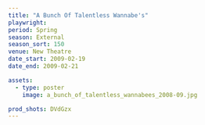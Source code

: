 ```yaml
---
title: "A Bunch Of Talentless Wannabe's"
playwright:
period: Spring
season: External
season_sort: 150
venue: New Theatre
date_start: 2009-02-19
date_end: 2009-02-21

assets:
  - type: poster
    image: a_bunch_of_talentless_wannabees_2008-09.jpg

prod_shots: DVdGzx
---
```

